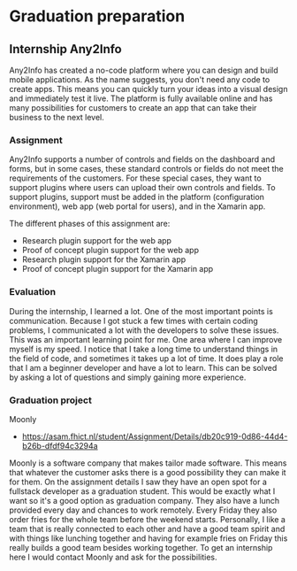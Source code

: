 # Graduation preparation

## Internship Any2Info

Any2Info has created a no-code platform where you can design and build mobile applications. As the name suggests, you don't need any code to create apps. This means you can quickly turn your ideas into a visual design and immediately test it live. The platform is fully available online and has many possibilities for customers to create an app that can take their business to the next level.

### Assignment

Any2Info supports a number of controls and fields on the dashboard and forms, but in some cases, these standard controls or fields do not meet the requirements of the customers. For these special cases, they want to support plugins where users can upload their own controls and fields. To support plugins, support must be added in the platform (configuration environment), web app (web portal for users), and in the Xamarin app. 

The different phases of this assignment are: 
-	Research plugin support for the web app 
-	Proof of concept plugin support for the web app 
-	Research plugin support for the Xamarin app 
-	Proof of concept plugin support for the Xamarin app 

### Evaluation

During the internship, I learned a lot. One of the most important points is communication. Because I got stuck a few times with certain coding problems, I communicated a lot with the developers to solve these issues. This was an important learning point for me. One area where I can improve myself is my speed. I notice that I take a long time to understand things in the field of code, and sometimes it takes up a lot of time. It does play a role that I am a beginner developer and have a lot to learn. This can be solved by asking a lot of questions and simply gaining more experience.

### Graduation project

Moonly
-	https://asam.fhict.nl/student/Assignment/Details/db20c919-0d86-44d4-b26b-dfdf94c3294a

Moonly is a software company that makes tailor made software. This means that whatever the customer asks there is a good possibility they can make it for them. On the assignment details I saw they have an open spot for a fullstack developer as a graduation student. This would be exactly what I want so it's a good option as graduation company. They also have a lunch provided every day and chances to work remotely. Every Friday they also order fries for the whole team before the weekend starts. Personally, I like a team that is really connected to each other and have a good team spirit and with things like lunching together and having for example fries on Friday this really builds a good team besides working together. To get an internship here I would contact Moonly and ask for the possibilities. 
